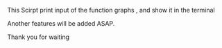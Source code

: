 This Scirpt print input of the function graphs , and show it in the terminal

Another features will be added ASAP.

Thank you for waiting